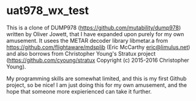 # uat978_wx_test

This is a clone of DUMP978 (https://github.com/mutability/dump978) written by Oliver Jowett, that I have 
expanded upon purely for my own amusement. It usees the METAR decoder library libmetar.a from 
https://github.com/flightaware/mdsplib (Eric McCarthy eric@limulus.net) and also borrows from Christopher Young's Stratux
project (https://github.com/cyoung/stratux Copyright (c) 2015-2016 Christopher Young).

My programming skills are somewhat limited, and this is my first Github project, so be nice! I am just doing this for my own amusement,
and the hope that someone more expierienced can take it further.
